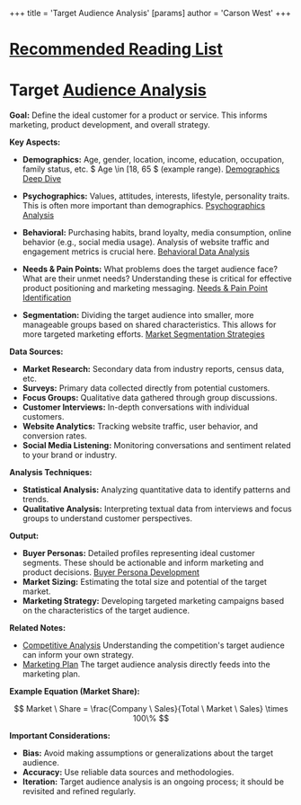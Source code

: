 +++
 title = 'Target Audience Analysis'
[params]
	author = 'Carson West'
+++
# [Recommended Reading List](./../recommended-reading-list/)
# Target [Audience Analysis](./../audience-analysis/)

**Goal:** Define the ideal customer for a product or service.  This informs marketing, product development, and overall strategy.

**Key Aspects:**

* **Demographics:** Age, gender, location, income, education, occupation, family status, etc.   $ Age \in [18, 65 $  (example range).  [Demographics Deep Dive](./../demographics-deep-dive/)

* **Psychographics:** Values, attitudes, interests, lifestyle, personality traits.  This is often more important than demographics. [Psychographics Analysis](./../psychographics-analysis/)

* **Behavioral:** Purchasing habits, brand loyalty, media consumption, online behavior (e.g., social media usage).  Analysis of website traffic and engagement metrics is crucial here. [Behavioral Data Analysis](./../behavioral-data-analysis/)

* **Needs & Pain Points:** What problems does the target audience face? What are their unmet needs?  Understanding these is critical for effective product positioning and marketing messaging. [Needs & Pain Point Identification](./../needs-&-pain-point-identification/)

* **Segmentation:** Dividing the target audience into smaller, more manageable groups based on shared characteristics.  This allows for more targeted marketing efforts. [Market Segmentation Strategies](./../market-segmentation-strategies/)


**Data Sources:**

* **Market Research:** Secondary data from industry reports, census data, etc.
* **Surveys:** Primary data collected directly from potential customers.
* **Focus Groups:** Qualitative data gathered through group discussions.
* **Customer Interviews:** In-depth conversations with individual customers.
* **Website Analytics:** Tracking website traffic, user behavior, and conversion rates.
* **Social Media Listening:** Monitoring conversations and sentiment related to your brand or industry.


**Analysis Techniques:**

* **Statistical Analysis:** Analyzing quantitative data to identify patterns and trends.
* **Qualitative Analysis:** Interpreting textual data from interviews and focus groups to understand customer perspectives.

**Output:**

* **Buyer Personas:** Detailed profiles representing ideal customer segments.  These should be actionable and inform marketing and product decisions.  [Buyer Persona Development](./../buyer-persona-development/)
* **Market Sizing:** Estimating the total size and potential of the target market.
* **Marketing Strategy:** Developing targeted marketing campaigns based on the characteristics of the target audience.

**Related Notes:**

* [Competitive Analysis](./../competitive-analysis/)  Understanding the competition's target audience can inform your own strategy.
* [Marketing Plan](./../marketing-plan/) The target audience analysis directly feeds into the marketing plan.


**Example Equation (Market Share):**

 $$  Market \ Share = \frac{Company \ Sales}{Total \ Market \ Sales} \times 100\%  $$  

**Important Considerations:**

* **Bias:**  Avoid making assumptions or generalizations about the target audience.
* **Accuracy:** Use reliable data sources and methodologies.
* **Iteration:** Target audience analysis is an ongoing process; it should be revisited and refined regularly.
